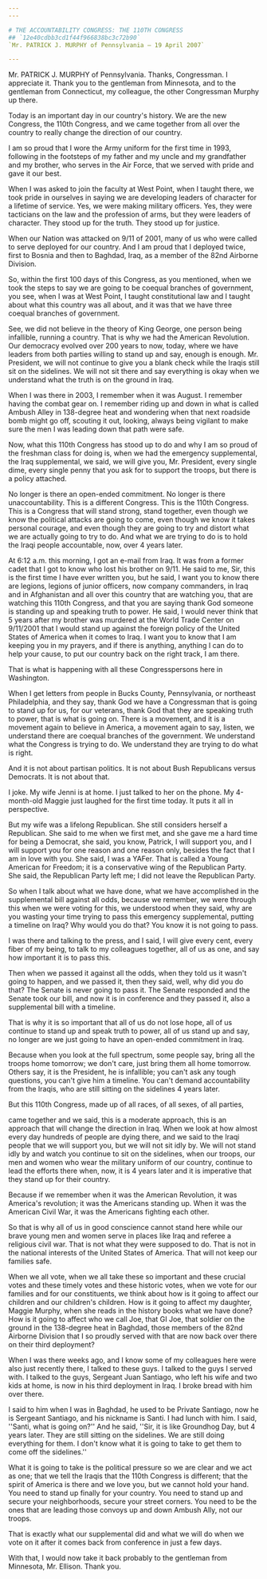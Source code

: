 ```yaml
---
---

# THE ACCOUNTABILITY CONGRESS: THE 110TH CONGRESS
## `12e40cdbb3cd1f44f966838bc3c72b90`
`Mr. PATRICK J. MURPHY of Pennsylvania — 19 April 2007`

---
```



Mr. PATRICK J. MURPHY of Pennsylvania. Thanks, Congressman. I 
appreciate it. Thank you to the gentleman from Minnesota, and to the 
gentleman from Connecticut, my colleague, the other Congressman Murphy 
up there.

Today is an important day in our country's history. We are the new 
Congress, the 110th Congress, and we came together from all over the 
country to really change the direction of our country.

I am so proud that I wore the Army uniform for the first time in 
1993, following in the footsteps of my father and my uncle and my 
grandfather and my brother, who serves in the Air Force, that we served 
with pride and gave it our best.

When I was asked to join the faculty at West Point, when I taught 
there, we took pride in ourselves in saying we are developing leaders 
of character for a lifetime of service. Yes, we were making military 
officers. Yes, they were tacticians on the law and the profession of 
arms, but they were leaders of character. They stood up for the truth. 
They stood up for justice.

When our Nation was attacked on 9/11 of 2001, many of us who were 
called to serve deployed for our country. And I am proud that I 
deployed twice, first to Bosnia and then to Baghdad, Iraq, as a member 
of the 82nd Airborne Division.

So, within the first 100 days of this Congress, as you mentioned, 
when we took the steps to say we are going to be coequal branches of 
government, you see, when I was at West Point, I taught constitutional 
law and I taught about what this country was all about, and it was that 
we have three coequal branches of government.

See, we did not believe in the theory of King George, one person 
being infallible, running a country. That is why we had the American 
Revolution. Our democracy evolved over 200 years to now, today, where 
we have leaders from both parties willing to stand up and say, enough 
is enough. Mr. President, we will not continue to give you a blank 
check while the Iraqis still sit on the sidelines. We will not sit 
there and say everything is okay when we understand what the truth is 
on the ground in Iraq.

When I was there in 2003, I remember when it was August. I remember 
having the combat gear on. I remember riding up and down in what is 
called Ambush Alley in 138-degree heat and wondering when that next 
roadside bomb might go off, scouting it out, looking, always being 
vigilant to make sure the men I was leading down that path were safe.

Now, what this 110th Congress has stood up to do and why I am so 
proud of the freshman class for doing is, when we had the emergency 
supplemental, the Iraq supplemental, we said, we will give you, Mr. 
President, every single dime, every single penny that you ask for to 
support the troops, but there is a policy attached.

No longer is there an open-ended commitment. No longer is there 
unaccountability. This is a different Congress. This is the 110th 
Congress. This is a Congress that will stand strong, stand together, 
even though we know the political attacks are going to come, even 
though we know it takes personal courage, and even though they are 
going to try and distort what we are actually going to try to do. And 
what we are trying to do is to hold the Iraqi people accountable, now, 
over 4 years later.

At 6:12 a.m. this morning, I got an e-mail from Iraq. It was from a 
former cadet that I got to know who lost his brother on 9/11. He said 
to me, Sir, this is the first time I have ever written you, but he 
said, I want you to know there are legions, legions of junior officers, 
now company commanders, in Iraq and in Afghanistan and all over this 
country that are watching you, that are watching this 110th Congress, 
and that you are saying thank God someone is standing up and speaking 
truth to power. He said, I would never think that 5 years after my 
brother was murdered at the World Trade Center on 9/11/2001 that I 
would stand up against the foreign policy of the United States of 
America when it comes to Iraq. I want you to know that I am keeping you 
in my prayers, and if there is anything, anything I can do to help your 
cause, to put our country back on the right track, I am there.

That is what is happening with all these Congresspersons here in 
Washington.

When I get letters from people in Bucks County, Pennsylvania, or 
northeast Philadelphia, and they say, thank God we have a Congressman 
that is going to stand up for us, for our veterans, thank God that they 
are speaking truth to power, that is what is going on. There is a 
movement, and it is a movement again to believe in America, a movement 
again to say, listen, we understand there are coequal branches of the 
government. We understand what the Congress is trying to do. We 
understand they are trying to do what is right.

And it is not about partisan politics. It is not about Bush 
Republicans versus Democrats. It is not about that.

I joke. My wife Jenni is at home. I just talked to her on the phone. 
My 4-month-old Maggie just laughed for the first time today. It puts it 
all in perspective.

But my wife was a lifelong Republican. She still considers herself a 
Republican. She said to me when we first met, and she gave me a hard 
time for being a Democrat, she said, you know, Patrick, I will support 
you, and I will support you for one reason and one reason only, besides 
the fact that I am in love with you. She said, I was a YAFer. That is 
called a Young American for Freedom; it is a conservative wing of the 
Republican Party. She said, the Republican Party left me; I did not 
leave the Republican Party.


So when I talk about what we have done, what we have accomplished in 
the supplemental bill against all odds, because we remember, we were 
through this when we were voting for this, we understood when they 
said, why are you wasting your time trying to pass this emergency 
supplemental, putting a timeline on Iraq? Why would you do that? You 
know it is not going to pass.

I was there and talking to the press, and I said, I will give every 
cent, every fiber of my being, to talk to my colleagues together, all 
of us as one, and say how important it is to pass this.

Then when we passed it against all the odds, when they told us it 
wasn't going to happen, and we passed it, then they said, well, why did 
you do that? The Senate is never going to pass it. The Senate responded 
and the Senate took our bill, and now it is in conference and they 
passed it, also a supplemental bill with a timeline.

That is why it is so important that all of us do not lose hope, all 
of us continue to stand up and speak truth to power, all of us stand up 
and say, no longer are we just going to have an open-ended commitment 
in Iraq.

Because when you look at the full spectrum, some people say, bring 
all the troops home tomorrow; we don't care, just bring them all home 
tomorrow. Others say, it is the President, he is infallible; you can't 
ask any tough questions, you can't give him a timeline. You can't 
demand accountability from the Iraqis, who are still sitting on the 
sidelines 4 years later.

But this 110th Congress, made up of all races, of all sexes, of all 
parties,


came together and we said, this is a moderate approach, this is an 
approach that will change the direction in Iraq. When we look at how 
almost every day hundreds of people are dying there, and we said to the 
Iraqi people that we will support you, but we will not sit idly by. We 
will not stand idly by and watch you continue to sit on the sidelines, 
when our troops, our men and women who wear the military uniform of our 
country, continue to lead the efforts there when, now, it is 4 years 
later and it is imperative that they stand up for their country.

Because if we remember when it was the American Revolution, it was 
America's revolution; it was the Americans standing up. When it was the 
American Civil War, it was the Americans fighting each other.

So that is why all of us in good conscience cannot stand here while 
our brave young men and women serve in places like Iraq and referee a 
religious civil war. That is not what they were supposed to do. That is 
not in the national interests of the United States of America. That 
will not keep our families safe.

When we all vote, when we all take these so important and these 
crucial votes and these timely votes and these historic votes, when we 
vote for our families and for our constituents, we think about how is 
it going to affect our children and our children's children. How is it 
going to affect my daughter, Maggie Murphy, when she reads in the 
history books what we have done? How is it going to affect who we call 
Joe, that GI Joe, that soldier on the ground in the 138-degree heat in 
Baghdad, those members of the 82nd Airborne Division that I so proudly 
served with that are now back over there on their third deployment?

When I was there weeks ago, and I know some of my colleagues here 
were also just recently there, I talked to these guys. I talked to the 
guys I served with. I talked to the guys, Sergeant Juan Santiago, who 
left his wife and two kids at home, is now in his third deployment in 
Iraq. I broke bread with him over there.

I said to him when I was in Baghdad, he used to be Private Santiago, 
now he is Sergeant Santiago, and his nickname is Santi. I had lunch 
with him. I said, ''Santi, what is going on?'' And he said, ''Sir, it 
is like Groundhog Day, but 4 years later. They are still sitting on the 
sidelines. We are still doing everything for them. I don't know what it 
is going to take to get them to come off the sidelines.''

What it is going to take is the political pressure so we are clear 
and we act as one; that we tell the Iraqis that the 110th Congress is 
different; that the spirit of America is there and we love you, but we 
cannot hold your hand. You need to stand up finally for your country. 
You need to stand up and secure your neighborhoods, secure your street 
corners. You need to be the ones that are leading those convoys up and 
down Ambush Ally, not our troops.

That is exactly what our supplemental did and what we will do when we 
vote on it after it comes back from conference in just a few days.

With that, I would now take it back probably to the gentleman from 
Minnesota, Mr. Ellison. Thank you.